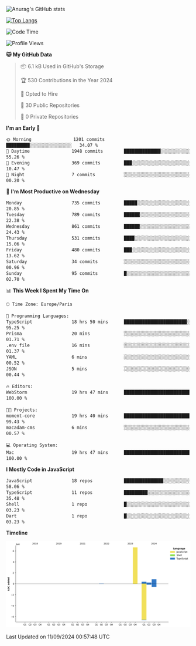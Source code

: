 ![Anurag's GitHub stats](https://github-readme-stats.vercel.app/api?username=sufiane&theme=dark&show_icons=true&count_private=true)


[![Top Langs](https://github-readme-stats.vercel.app/api/top-langs/?username=sufiane&layout=compact)](https://github.com/anuraghazra/github-readme-stats)

<!--START_SECTION:waka-->
![Code Time](http://img.shields.io/badge/Code%20Time-1%2C288%20hrs%2056%20mins-blue)

![Profile Views](http://img.shields.io/badge/Profile%20Views-0-blue)

**🐱 My GitHub Data** 

> 📦 6.1 kB Used in GitHub's Storage 
 > 
> 🏆 530 Contributions in the Year 2024
 > 
> 💼 Opted to Hire
 > 
> 📜 30 Public Repositories 
 > 
> 🔑 0 Private Repositories 
 > 
**I'm an Early 🐤** 

```text
🌞 Morning                1201 commits        █████████░░░░░░░░░░░░░░░░   34.07 % 
🌆 Daytime                1948 commits        ██████████████░░░░░░░░░░░   55.26 % 
🌃 Evening                369 commits         ███░░░░░░░░░░░░░░░░░░░░░░   10.47 % 
🌙 Night                  7 commits           ░░░░░░░░░░░░░░░░░░░░░░░░░   00.20 % 
```
📅 **I'm Most Productive on Wednesday** 

```text
Monday                   735 commits         █████░░░░░░░░░░░░░░░░░░░░   20.85 % 
Tuesday                  789 commits         ██████░░░░░░░░░░░░░░░░░░░   22.38 % 
Wednesday                861 commits         ██████░░░░░░░░░░░░░░░░░░░   24.43 % 
Thursday                 531 commits         ████░░░░░░░░░░░░░░░░░░░░░   15.06 % 
Friday                   480 commits         ███░░░░░░░░░░░░░░░░░░░░░░   13.62 % 
Saturday                 34 commits          ░░░░░░░░░░░░░░░░░░░░░░░░░   00.96 % 
Sunday                   95 commits          █░░░░░░░░░░░░░░░░░░░░░░░░   02.70 % 
```


📊 **This Week I Spent My Time On** 

```text
🕑︎ Time Zone: Europe/Paris

💬 Programming Languages: 
TypeScript               18 hrs 50 mins      ████████████████████████░   95.25 % 
Prisma                   20 mins             ░░░░░░░░░░░░░░░░░░░░░░░░░   01.71 % 
.env file                16 mins             ░░░░░░░░░░░░░░░░░░░░░░░░░   01.37 % 
YAML                     6 mins              ░░░░░░░░░░░░░░░░░░░░░░░░░   00.52 % 
JSON                     5 mins              ░░░░░░░░░░░░░░░░░░░░░░░░░   00.44 % 

🔥 Editors: 
WebStorm                 19 hrs 47 mins      █████████████████████████   100.00 % 

🐱‍💻 Projects: 
moment-core              19 hrs 40 mins      █████████████████████████   99.43 % 
macadam-cms              6 mins              ░░░░░░░░░░░░░░░░░░░░░░░░░   00.57 % 

💻 Operating System: 
Mac                      19 hrs 47 mins      █████████████████████████   100.00 % 
```

**I Mostly Code in JavaScript** 

```text
JavaScript               18 repos            ███████████████░░░░░░░░░░   58.06 % 
TypeScript               11 repos            █████████░░░░░░░░░░░░░░░░   35.48 % 
Shell                    1 repo              █░░░░░░░░░░░░░░░░░░░░░░░░   03.23 % 
Dart                     1 repo              █░░░░░░░░░░░░░░░░░░░░░░░░   03.23 % 
```



**Timeline**

![Lines of Code chart](https://raw.githubusercontent.com/Sufiane/Sufiane/main/assets/bar_graph.png)


 Last Updated on 11/09/2024 00:57:48 UTC
<!--END_SECTION:waka-->


<!--
**Sufiane/sufiane** is a ✨ _special_ ✨ repository because its `README.md` (this file) appears on your GitHub profile.

Here are some ideas to get you started:

- 🔭 I’m currently working on ...
- 🌱 I’m currently learning ...
- 👯 I’m looking to collaborate on ...
- 🤔 I’m looking for help with ...
- 💬 Ask me about ...
- 📫 How to reach me: ...
- 😄 Pronouns: ...
- ⚡ Fun fact: ...
-->
